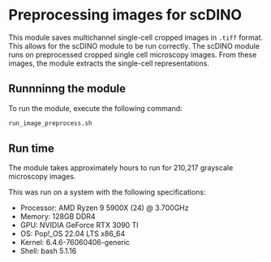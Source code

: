 # Preprocessing images for scDINO
This module saves multichannel single-cell cropped images in `.tiff` format.
This allows for the scDINO module to be run correctly.
The scDINO module runs on preprocessed cropped single cell microscopy images.
From these images, the module extracts the single-cell representations.

## Runnninng the module
To run the module, execute the following command:
```bash
run_image_preprocess.sh
```

## Run time
The module takes approximately hours to run for 210,217 grayscale microscopy images.

This was run on a system with the following specifications:
- Processor: AMD Ryzen 9 5900X (24) @ 3.700GHz
- Memory: 128GB DDR4
- GPU: NVIDIA GeForce RTX 3090 TI
- OS: Pop!_OS 22.04 LTS x86_64
- Kernel: 6.4.6-76060406-generic
- Shell: bash 5.1.16
